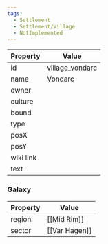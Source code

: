 ```yaml
---
tags:
  - Settlement
  - Settlement/Village
  - NotImplemented
---
```


| Property  | Value           |
| --------- | --------------- |
| id        | village_vondarc |
| name      | Vondarc         |
| owner     |                 |
| culture   |                 |
| bound     |                 |
| type      |                 |
| posX      |                 |
| posY      |                 |
| wiki link |                 |
| text      |                 |

### Galaxy
| Property | Value         |
| -------- | ------------- |
| region   | [[Mid Rim]]   |
| sector   | [[Var Hagen]] |
